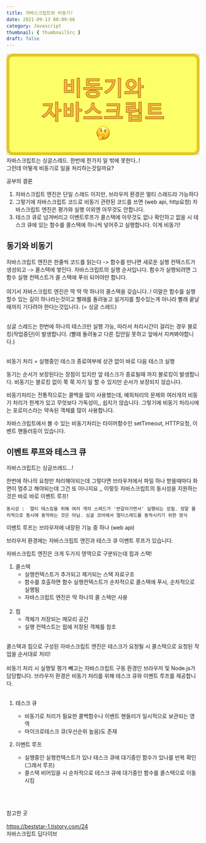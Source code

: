 ```yaml
---
title: 자바스크립트와 비동기!
date: 2021-09-13 00:09:66
category: Javascript
thumbnail: { thumbnailSrc }
draft: false
---
```

![img](./images/bdongi.png)<br>
자바스크립트는 싱글스레드. 한번에 한가지 일 밖에 못한다..!<br>그런데 어떻게 비동기로 일을 처리하는것일까요?


공부의 결론
1. 자바스크립트 엔진은 단일 스레드 이지만, 브라우저 환경은 멀티 스레드라 가능하다
2. 그렇기에 자바스크립트 코드로 비동기 관련된 코드를 쓰면 (web api, http요청) 자바스크립트 엔진은 평가와 실행 이외엔 아무것도 안합니다.
3. 테스크 큐로 넘겨버리고 이벤트루프가 콜스택에 아무것도 없나 확인하고 없을 시 테스크 큐에 있는 함수를 콜스택에 하니씩 넣어주고 실행합니다. 이게 비동기!


## 동기와 비동기


자바스크립트 엔진은 한줄씩 코드를 읽는다 -> 함수를 만나면 새로운 실행 컨텍스트가 생성되고 -> 콜스텍에 쌓인다.
자바스크립트의 실행 순서입니다.  함수가 실행되려면 그 함수 실행 컨텍스트가 콜 스택에 푸쉬 되어야만 합니다.  <br><br>
여기서  자바스크립트 엔진은 딱 딱 딱 하나의 콜스텍을 갖습니다..!  이말은 함수를 실행할수 있는 길이 하나라는것이고 
빨래를 돌려놓고 설거지를 할수있는게 아니라 빨래 끝날때까지 기다려야 한다는것입니다. (= 싱글 스레드)  <br><br>



싱글 스레드는 한번에 하나의 테스크만 실행 가능, 따라서 처리시간이 걸리는 경우 블로킹(작업중단)이 발생합니다. (빨래 돌려놓고 다른 집안일 못하고 앞에서 지켜봐야합니다.) <br><br>



비동기 처리 = 실행중인 테스크 종료여부에 상관 없이 바로 다음 테스크 실행

동기는 순서가 보장된다는 장점이 있지만 앞 테스크가 종료될때 까지 블로킹이 발생합니다.
비동기는 블로킹 없이 쭉 쭉 자기 일 할 수 있지만 순서가 보장되지 않습니다.



비동기처리는 전통적으로는 콜백을 많이 사용했는데, 예외처리의 문제와 여러개의 비동기 처리가 한계가 있고 무엇보다 가독성이,, 쉽지가 않습니다.  그렇기에 비동기 처리시에는 포로미스라는 약속된 객체를 많이 사용합니다.



자바스크립트에서 볼 수 있는 비동기처리는 타이머함수인 setTimeout, HTTP요청, 이벤트 핸들러등이 있습니다.



## 이벤트 루프와 테스크 큐



자바스크립트는 싱글쓰레드...!

한번에 하나의 요청만 처리해야되는데 그렇다면 브라우저에서 파일 하나 받을때마다 화면이 멈추고 해야되는데 그건 또 아니지요 ,, 이렇듯 자바스크립트의 동시성을 지원하는것은 바로 바로 이벤트 루프!

`동시성 :  멀티 태스킹을 위해 여러 개의 스레드가 '번갈아가면서' 실행되는 성질. 정말 물리적으로 동시에 동작하는 것은 아님. 싱글 코어에서 멀티스레드를 동작시키기 위한 방식`



이벤트 루프는 브라우저에 내장된 기능 중 하나 (web api)

브라우저 환경에는 자바스크립트 엔진과  테스크 큐 이벤트 루프가 있습니다.



자바스크립트 엔진은 크게 두가지 영역으로 구분되는데 힙과 스택!

1. 콜스택
   - 실행컨텍스트가 추가되고 제거되는 스택 자료구조
   - 함수를 호출하면 함수 실행컨텍스트가 순차적으로 콜스택에 푸시, 순차적으로 실행됨
   - 자바스크립트 엔진은 딱 하나의 콜 스택만 사용 
 <br><br>
2.  힙
    -  객체가 저장되는 메모리 공간
    - 실행 컨텍스트는 힙에 저장된 객체를 참조
<br><br>


콜스택과 힙으로 구성된 자바스크립트 엔진은 테스크가 요청될 시 콜스택으로 요청된 작업을 순서대로 처리!
 <br><br>
비동기 처리 시 실행및 평가 빼고는 자바스크립트 구동 환경인 브라우저 및 Node.js가 담당합니다. 브라우저 환경은 비동기 처리를 위해 테스크 큐와 이벤트 루프를 제공합니다.
 <br><br>
1. 테스크 큐
   - 비동기로 처리가 필요한 콜백함수나 이벤트 핸들러가 일시적으로 보관되는 영역
   - 마이크로테스크 큐(우선순위 높음)도 존재

2. 이벤트 루프
   - 실행중인 실행컨텍스트가 있나 테스크 큐에 대기중인 함수가 있나를 반복 확인 (그래서 루프)
   - 콜스택 비어있을 시 순차적으로 테스크 큐에 대기중인 함수를 콜스택으로 이동시킴
 <br><br><br><br>




참고한 곳<br><br>
https://beststar-1.tistory.com/24<br>
자바스크립트 딥다이브

